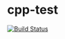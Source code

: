 # cpp-test

[![Build Status](https://travis-ci.com/phgrote-test/cpp-test.svg?branch=master)](https://travis-ci.com/phgrote-test/cpp-test)
